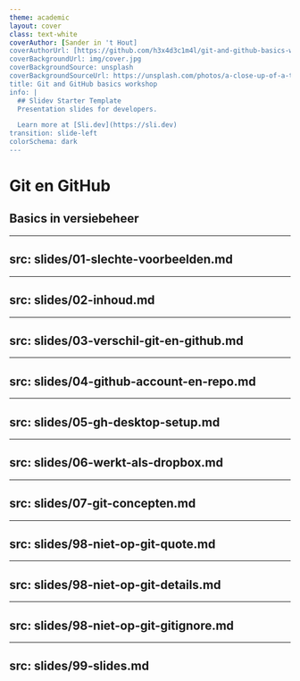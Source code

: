 ```yaml
---
theme: academic
layout: cover
class: text-white
coverAuthor: [Sander in 't Hout]
coverAuthorUrl: [https://github.com/h3x4d3c1m4l/git-and-github-basics-workshop-slides]
coverBackgroundUrl: img/cover.jpg
coverBackgroundSource: unsplash
coverBackgroundSourceUrl: https://unsplash.com/photos/a-close-up-of-a-text-description-on-a-computer-screen-842ofHC6MaI
title: Git and GitHub basics workshop
info: |
  ## Slidev Starter Template
  Presentation slides for developers.

  Learn more at [Sli.dev](https://sli.dev)
transition: slide-left
colorSchema: dark
---
```


# Git en GitHub

## <lucide-git-branch /> Basics in versiebeheer

---
src: slides/01-slechte-voorbeelden.md
---

---
src: slides/02-inhoud.md
---

---
src: slides/03-verschil-git-en-github.md
---

---
src: slides/04-github-account-en-repo.md
---

---
src: slides/05-gh-desktop-setup.md
---

---
src: slides/06-werkt-als-dropbox.md
---

---
src: slides/07-git-concepten.md
---

---
src: slides/98-niet-op-git-quote.md
---

---
src: slides/98-niet-op-git-details.md
---

---
src: slides/98-niet-op-git-gitignore.md
---

---
src: slides/99-slides.md
---

